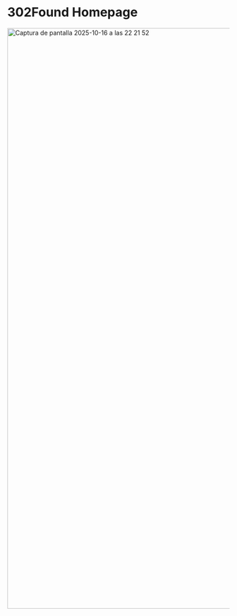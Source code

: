 # 302Found Homepage

<img width="1260" height="1315" alt="Captura de pantalla 2025-10-16 a las 22 21 52" src="https://github.com/user-attachments/assets/d0fe0f35-642f-4832-b300-f64850be339d" />

